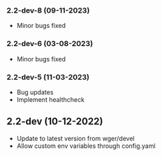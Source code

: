 ### 2.2-dev-8 (09-11-2023)
- Minor bugs fixed
### 2.2-dev-6 (03-08-2023)
- Minor bugs fixed
### 2.2-dev-5 (11-03-2023)
- Bug updates
- Implement healthcheck

## 2.2-dev (10-12-2022)
- Update to latest version from wger/devel
- Allow custom env variables through config.yaml
